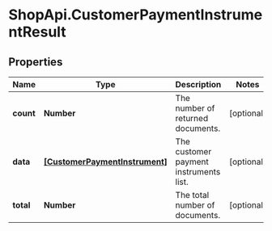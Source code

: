 # ShopApi.CustomerPaymentInstrumentResult

## Properties
Name | Type | Description | Notes
------------ | ------------- | ------------- | -------------
**count** | **Number** | The number of returned documents. | [optional] 
**data** | [**[CustomerPaymentInstrument]**](CustomerPaymentInstrument.md) | The customer payment instruments list. | [optional] 
**total** | **Number** | The total number of documents. | [optional] 

